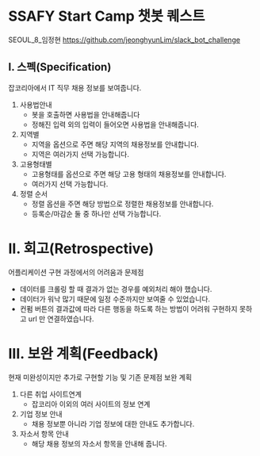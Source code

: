 # SSAFY Start Camp 챗봇 퀘스트

SEOUL_8_임정현 https://github.com/jeonghyunLim/slack_bot_challenge
    

## I. 스펙(Specification)

잡코리아에서 IT 직무 채용 정보를 보여줍니다.
1. 사용법안내
    * 봇을 호출하면 사용법을 안내해줍니다
    * 정해진 입력 외의 입력이 들어오면 사용법을 안내해줍니다.
2. 지역별 
    * 지역을 옵션으로 주면 해당 지역의 채용정보를 안내합니다.
    * 지역은 여러가지 선택 가능합니다.
3. 고용형태별
    * 고용형태를 옵션으로 주면 해당 고용 형태의 채용정보를 안내합니다.
    * 여러가지 선택 가능합니다.
4. 정렬 순서
    * 정렬 옵션을 주면 해당 방법으로 정렬한 채용정보를 안내합니다.
    * 등록순/마감순 둘 중 하나만 선택 가능합니다.
    
# II. 회고(Retrospective)

어플리케이션 구현 과정에서의 어려움과 문제점
* 데이터를 크롤링 할 때 결과가 없는 경우를 예외처리 해야 했습니다.
* 데이터가 워낙 많기 때문에 일정 수준까지만 보여줄 수 있었습니다. 
* 컨펌 버튼의 결과값에 따라 다른 행동을 하도록 하는 방법이 어려워 구현하지 못하고 url 만 연결하였습니다.


# III. 보완 계획(Feedback)

현재 미완성이지만 추가로 구현할 기능 및 기존 문제점 보완 계획
1. 다른 취업 사이트연계 
    * 잡코리아 이외의 여러 사이트의 정보 연계
2. 기업 정보 안내
    * 채용 정보뿐 아니라 기업 정보에 대한 안내도 추가합니다.
3. 자소서 항목 안내
    * 해당 채용 정보의 자소서 항목을 안내해 줍니다.
    

